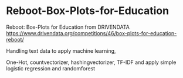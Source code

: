 # Reboot-Box-Plots-for-Education
Reboot: Box-Plots for Education from DRIVENDATA
https://www.drivendata.org/competitions/46/box-plots-for-education-reboot/

Handling text data to apply machine learning, 

One-Hot, countvectorizer, hashingvectorizer, TF-IDF and apply simple logistic regression and randomforest 

